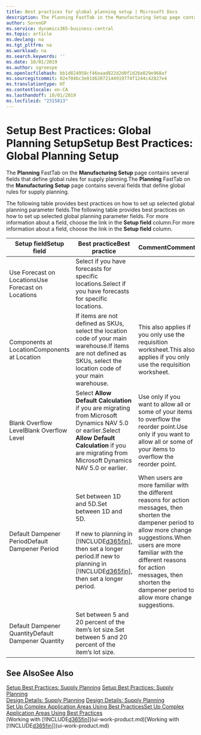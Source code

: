 ```yaml
---
title: Best practices for global planning setup | Microsoft Docs
description: The Planning FastTab in the Manufacturing Setup page contains several fields that define global rules for supply planning.
author: SorenGP
ms.service: dynamics365-business-central
ms.topic: article
ms.devlang: na
ms.tgt_pltfrm: na
ms.workload: na
ms.search.keywords: ''
ms.date: 10/01/2019
ms.author: sgroespe
ms.openlocfilehash: bb1d824958cf46eaad822d2d0f1d26e829e968af
ms.sourcegitcommit: 02e704bc3e01d62072144919774f1244c42827e4
ms.translationtype: HT
ms.contentlocale: en-CA
ms.lasthandoff: 10/01/2019
ms.locfileid: "2315813"
---
```

# <a name="setup-best-practices-global-planning-setup"></a><span data-ttu-id="0e077-103">Setup Best Practices: Global Planning Setup</span><span class="sxs-lookup"><span data-stu-id="0e077-103">Setup Best Practices: Global Planning Setup</span></span>
<span data-ttu-id="0e077-104">The **Planning** FastTab on the **Manufacturing Setup** page contains several fields that define global rules for supply planning.</span><span class="sxs-lookup"><span data-stu-id="0e077-104">The **Planning** FastTab on the **Manufacturing Setup** page contains several fields that define global rules for supply planning.</span></span>  

 <span data-ttu-id="0e077-105">The following table provides best practices on how to set up selected global planning parameter fields.</span><span class="sxs-lookup"><span data-stu-id="0e077-105">The following table provides best practices on how to set up selected global planning parameter fields.</span></span> <span data-ttu-id="0e077-106">For more information about a field, choose the link in the **Setup field** column.</span><span class="sxs-lookup"><span data-stu-id="0e077-106">For more information about a field, choose the link in the **Setup field** column.</span></span>  

|<span data-ttu-id="0e077-107">Setup field</span><span class="sxs-lookup"><span data-stu-id="0e077-107">Setup field</span></span>|<span data-ttu-id="0e077-108">Best practice</span><span class="sxs-lookup"><span data-stu-id="0e077-108">Best practice</span></span>|<span data-ttu-id="0e077-109">Comment</span><span class="sxs-lookup"><span data-stu-id="0e077-109">Comment</span></span>|  
|-----------------|-------------------|-------------|  
|<span data-ttu-id="0e077-110">Use Forecast on Locations</span><span class="sxs-lookup"><span data-stu-id="0e077-110">Use Forecast on Locations</span></span>|<span data-ttu-id="0e077-111">Select if you have forecasts for specific locations.</span><span class="sxs-lookup"><span data-stu-id="0e077-111">Select if you have forecasts for specific locations.</span></span>||  
|<span data-ttu-id="0e077-112">Components at Location</span><span class="sxs-lookup"><span data-stu-id="0e077-112">Components at Location</span></span>|<span data-ttu-id="0e077-113">If items are not defined as SKUs, select the location code of your main warehouse.</span><span class="sxs-lookup"><span data-stu-id="0e077-113">If items are not defined as SKUs, select the location code of your main warehouse.</span></span>|<span data-ttu-id="0e077-114">This also applies if you only use the requisition worksheet.</span><span class="sxs-lookup"><span data-stu-id="0e077-114">This also applies if you only use the requisition worksheet.</span></span>|  
|<span data-ttu-id="0e077-115">Blank Overflow Level</span><span class="sxs-lookup"><span data-stu-id="0e077-115">Blank Overflow Level</span></span>|<span data-ttu-id="0e077-116">Select **Allow Default Calculation** if you are migrating from Microsoft Dynamics NAV 5.0 or earlier.</span><span class="sxs-lookup"><span data-stu-id="0e077-116">Select **Allow Default Calculation** if you are migrating from Microsoft Dynamics NAV 5.0 or earlier.</span></span>|<span data-ttu-id="0e077-117">Use only if you want to allow all or some of your items to overflow the reorder point.</span><span class="sxs-lookup"><span data-stu-id="0e077-117">Use only if you want to allow all or some of your items to overflow the reorder point.</span></span>|  
|<span data-ttu-id="0e077-118">Default Dampener Period</span><span class="sxs-lookup"><span data-stu-id="0e077-118">Default Dampener Period</span></span>|<span data-ttu-id="0e077-119">Set between 1D and 5D.</span><span class="sxs-lookup"><span data-stu-id="0e077-119">Set between 1D and 5D.</span></span><br /><br /> <span data-ttu-id="0e077-120">If new to planning in [!INCLUDE[d365fin](includes/d365fin_md.md)], then set a longer period.</span><span class="sxs-lookup"><span data-stu-id="0e077-120">If new to planning in [!INCLUDE[d365fin](includes/d365fin_md.md)], then set a longer period.</span></span>|<span data-ttu-id="0e077-121">When users are more familiar with the different reasons for action messages, then shorten the dampener period to allow more change suggestions.</span><span class="sxs-lookup"><span data-stu-id="0e077-121">When users are more familiar with the different reasons for action messages, then shorten the dampener period to allow more change suggestions.</span></span>|  
|<span data-ttu-id="0e077-122">Default Dampener Quantity</span><span class="sxs-lookup"><span data-stu-id="0e077-122">Default Dampener Quantity</span></span>|<span data-ttu-id="0e077-123">Set between 5 and 20 percent of the item’s lot size.</span><span class="sxs-lookup"><span data-stu-id="0e077-123">Set between 5 and 20 percent of the item’s lot size.</span></span>||  

## <a name="see-also"></a><span data-ttu-id="0e077-124">See Also</span><span class="sxs-lookup"><span data-stu-id="0e077-124">See Also</span></span>  
 <span data-ttu-id="0e077-125">[Setup Best Practices: Supply Planning](setup-best-practices-supply-planning.md) </span><span class="sxs-lookup"><span data-stu-id="0e077-125">[Setup Best Practices: Supply Planning](setup-best-practices-supply-planning.md) </span></span>  
 <span data-ttu-id="0e077-126">[Design Details: Supply Planning](design-details-supply-planning.md) </span><span class="sxs-lookup"><span data-stu-id="0e077-126">[Design Details: Supply Planning](design-details-supply-planning.md) </span></span>  
 [<span data-ttu-id="0e077-127">Set Up Complex Application Areas Using Best Practices</span><span class="sxs-lookup"><span data-stu-id="0e077-127">Set Up Complex Application Areas Using Best Practices</span></span>](set-up-complex-application-areas-using-best-practices.md)  
 <span data-ttu-id="0e077-128">[Working with [!INCLUDE[d365fin](includes/d365fin_md.md)]](ui-work-product.md)</span><span class="sxs-lookup"><span data-stu-id="0e077-128">[Working with [!INCLUDE[d365fin](includes/d365fin_md.md)]](ui-work-product.md)</span></span>
